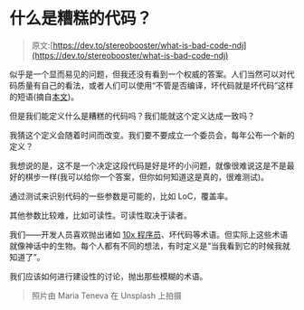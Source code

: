 # 什么是糟糕的代码？

> 原文:[https://dev.to/stereobooster/what-is-bad-code-ndj](https://dev.to/stereobooster/what-is-bad-code-ndj)

似乎是一个显而易见的问题，但我还没有看到一个权威的答案。人们当然可以对代码质量有自己的看法，或者人们可以使用“不管是否编译，坏代码就是坏代码”这样的短语(摘自[本文](https://dev.to/codemouse92/the-dark-side-of-the-magic-mgj))。

但是我们能定义什么是糟糕的代码吗？我们能就这个定义达成一致吗？

我猜这个定义会随着时间而改变。我们要不要成立一个委员会，每年公布一个新的定义？

我想说的是，这不是一个决定这段代码是好是坏的小问题，就像很难说这是不是最好的棋步一样(我可以给你一个答案，但你如何知道这是真的，很难测试)。

通过测试来识别代码的一些参数是可能的，比如 LoC，覆盖率。

其他参数比较难，比如可读性。可读性取决于读者。

我们——开发人员喜欢抛出诸如 [10x 程序员](https://dev.to/stereobooster/what-10x-engineer-means-59le)、坏代码等术语。但实际上这些术语就像神话中的生物。每个人都有不同的想法，有时定义是“当我看到它的时候我就知道了”。

我们应该如何进行建设性的讨论，抛出那些模糊的术语。

> 照片由 Maria Teneva 在 Unsplash 上拍摄